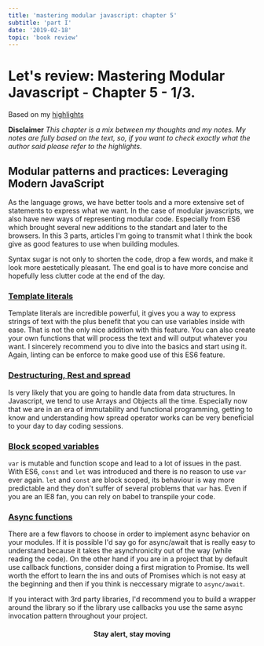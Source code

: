```yaml
---
title: 'mastering modular javascript: chapter 5'
subtitle: 'part I'
date: '2019-02-18'
topic: 'book review'
---
```


# Let's review: Mastering Modular Javascript - Chapter 5 - 1/3.

Based on my [highlights](https://github.com/neomaxzero/m-quickreview/blob/master/mastering-modular-js/chapter-05.md)

**Disclaimer**
*This chapter is a mix between my thoughts and my notes.
My notes are fully based on the text, so, if you want to check exactly what the author said please refer to the highlights.*

## Modular patterns and practices: Leveraging Modern JavaScript

As the language grows, we have better tools and a more extensive set of statements to express what we want. In the case of modular javascripts, we also have new ways of representing modular code. Especially from ES6 which brought several new additions to the standart and later to the browsers. In this 3 parts, articles I'm going to transmit what I think the book give as good features to use when building modules.

Syntax sugar is not only to shorten the code, drop a few words, and make it look more aestetically pleasant. The end goal is to have more concise and hopefully less clutter code at the end of the day.

### [Template literals](https://developer.mozilla.org/es/docs/Web/JavaScript/Referencia/template_strings)

Template literals are incredible powerful, it gives you a way to express strings of text with the plus benefit that you can use variables inside with ease. That is not the only nice addition with this feature. You can also create your own functions that will process the text and will output whatever you want. I sincerely recommend you to dive into the basics and start using it. Again, linting can be enforce to make good use of this ES6 feature.

### [Destructuring, Rest and spread](https://developer.mozilla.org/es/docs/Web/JavaScript/Referencia/Operadores/Destructuring_assignment)

Is very likely that you are going to handle data from data structures. In Javascript, we tend to use Arrays and Objects all the time. Especially now that we are in an era of immutability and functional programming, getting to know and understanding how spread operator works can be very beneficial to your day to day coding sessions. 

### [Block scoped variables](https://developer.mozilla.org/en-US/docs/Web/JavaScript/Reference/Statements/let)

`var` is mutable and function scope and lead to a lot of issues in the past. With ES6, `const` and `let` was introduced and there is no reason to use `var` ever again. `let` and `const` are block scoped, its behaviour is way more predictable and they don't suffer of several problems that `var` has. Even if you are an IE8 fan, you can rely on babel to transpile your code. 

### [Async functions](https://developer.mozilla.org/en-US/docs/Web/JavaScript/Reference/Operators/await)

There are a few flavors to choose in order to implement async behavior on your modules. If it is possible I'd say go for async/await that is really easy to understand because it takes the asynchronicity out of the way (while reading the code). On the other hand if you are in a project that by default use callback functions, consider doing a first migration to Promise. Its well worth the effort to learn the ins and outs of Promises which is not easy at the beginning and then if you think is neccessary migrate to `async/await`.

If you interact with 3rd party libraries, I'd recommend you to build a wrapper around the library so if the library use callbacks you use the same async invocation pattern throughout your project.

<h4 align="center" styles="text-weight: bold">
  Stay alert, stay moving
</h4>

